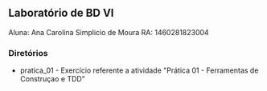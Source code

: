 ## Laboratório de BD VI

Aluna: Ana Carolina Simplicio de Moura
RA: 1460281823004

### Diretórios

- pratica_01 - Exercício referente a atividade "Prática 01 - Ferramentas de Construçao e TDD"